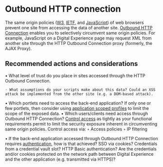 # Outbound HTTP connection

The same origin policies ([W3](https://www.w3.org/Security/wiki/Same_Origin_Policy), [IETF](https://www.rfc-editor.org/rfc/rfc6454), and [JavaScript](https://developer.mozilla.org/en-US/Same_origin_policy_for_JavaScript)) of web browsers prevent one site from accessing the data of another site. [Outbound HTTP Connection](https://help.hcltechsw.com/digital-experience/8.5/dev-portlet/outbound_http.html) enables you to selectively circumvent same origin policies. For example, JavaScript on a Digital Experience page may request XML from another site through the HTTP Outbound Connection proxy (formerly, the AJAX Proxy).

## Recommended actions and considerations

• What level of trust do you place in sites accessed through the HTTP Outbound Connection.

    ◦ What assumptions do your scripts make about this data? Could an XSS attack be implemented from the other site (e.g. a DOM-based attack).

• Which portlets need to access the back-end application? If only one or few portlets, then consider using [application scoped profiles](https://help.hcltechsw.com/digital-experience/8.5/dev-portlet/outbhttp_cfg_strctr_obconn_profile.html) to limit the scope of the exposed data.
• Which users/clients need access through Outbound HTTP Connection? [Control access](https://help.hcltechsw.com/digital-experience/8.5/dev-portlet/outbhttp_cfg_script_acc_pol.html) as tightly as your functional requirements permit to limit the security exposure inherent in circumventing same origin policies. Control access via:
    ◦ Access policies
    ◦ IP filtering

• If the back-end application accessed through Outbound HTTP Connection requires [authentication](https://help.hcltechsw.com/digital-experience/8.5/dev-portlet/outbhttp_authntct.html), how is that achieved? SSO via cookies? Credentials from a credential vault slot? HTTP Basic authentication? Are the credentials and/or cookies protected on the network path between Digital Experience and the other application (e.g. transmitted via HTTPS)?